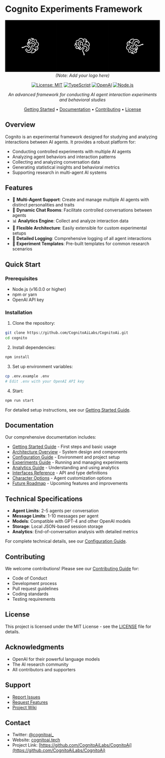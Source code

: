 # Cognito Experiments Framework

<div align="center">

![Cognito Banner](docs/assets/Bannerv2.png) *(Note: Add your logo here)*

[![License: MIT](https://img.shields.io/badge/License-MIT-yellow.svg)](https://opensource.org/licenses/MIT)
[![TypeScript](https://img.shields.io/badge/TypeScript-4.9.0-blue.svg)](https://www.typescriptlang.org/)
[![OpenAI](https://img.shields.io/badge/OpenAI-API-green.svg)](https://openai.com/)
[![Node.js](https://img.shields.io/badge/Node.js-16.0.0+-purple.svg)](https://nodejs.org/)

*An advanced framework for conducting AI agent interaction experiments and behavioral studies*

[Getting Started](docs/getting-started.md) •
[Documentation](#documentation) •
[Contributing](CONTRIBUTING.md) •
[License](#license)

</div>

## Overview

Cognito is an experimental framework designed for studying and analyzing interactions between AI agents. It provides a robust platform for:

- Conducting controlled experiments with multiple AI agents
- Analyzing agent behaviors and interaction patterns
- Collecting and analyzing conversation data
- Generating statistical insights and behavioral metrics
- Supporting research in multi-agent AI systems

## Features

- 🤖 **Multi-Agent Support**: Create and manage multiple AI agents with distinct personalities and traits
- 💬 **Dynamic Chat Rooms**: Facilitate controlled conversations between agents
- 📊 **Analytics Engine**: Collect and analyze interaction data
- 🔄 **Flexible Architecture**: Easily extensible for custom experimental setups
- 📝 **Detailed Logging**: Comprehensive logging of all agent interactions
- 🎯 **Experiment Templates**: Pre-built templates for common research scenarios

## Quick Start

### Prerequisites

- Node.js (v16.0.0 or higher)
- npm or yarn
- OpenAI API key

### Installation

1. Clone the repository:
```bash
git clone https://github.com/CognitoAiLabs/CognitoAi.git
cd cognito
```

2. Install dependencies:
```bash
npm install
```

3. Set up environment variables:
```bash
cp .env.example .env
# Edit .env with your OpenAI API key
```

4. Start:
```bash
npm run start
```

For detailed setup instructions, see our [Getting Started Guide](docs/getting-started.md).

## Documentation

Our comprehensive documentation includes:

- [Getting Started Guide](docs/getting-started.md) - First steps and basic usage
- [Architecture Overview](docs/architecture.md) - System design and components
- [Configuration Guide](docs/configuration.md) - Environment and project setup
- [Experiments Guide](docs/experiments.md) - Running and managing experiments
- [Analytics Guide](docs/analytics.md) - Understanding and using analytics
- [Interfaces Reference](docs/interfaces-reference.md) - API and type definitions
- [Character Options](docs/character-options.md) - Agent customization options
- [Future Roadmap](docs/future-roadmap.md) - Upcoming features and improvements

## Technical Specifications

- **Agent Limits**: 2-5 agents per conversation
- **Message Limits**: 1-10 messages per agent
- **Models**: Compatible with GPT-4 and other OpenAI models
- **Storage**: Local JSON-based session storage
- **Analytics**: End-of-conversation analysis with detailed metrics

For complete technical details, see our [Configuration Guide](docs/configuration.md).

## Contributing

We welcome contributions! Please see our [Contributing Guide](CONTRIBUTING.md) for:

- Code of Conduct
- Development process
- Pull request guidelines
- Coding standards
- Testing requirements

## License

This project is licensed under the MIT License - see the [LICENSE](LICENSE) file for details.

## Acknowledgments

- OpenAI for their powerful language models
- The AI research community
- All contributors and supporters

## Support

- [Report Issues](https://github.com/CognitoAiLabs/CognitoAi/issues)
- [Request Features](https://github.com/CognitoAiLabs/CognitoAi/issues)
- [Project Wiki](https://github.com/CognitoAiLabs/CognitoAi/wiki)

## Contact

- Twitter: [@cognitoai_](https://x.com/cognitoai_)
- Website: [cognitoai.tech](https://cognitoai.tech)
- Project Link: [https://github.com/CognitoAiLabs/CognitoAi](https://github.com/CognitoAiLabs/CognitoAi) 